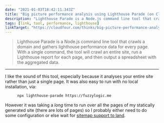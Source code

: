 ```yaml
---
date: "2021-01-03T18:42:11.343Z"
title: "Big picture performance analysis using Lighthouse Parade (on Cloud Four)"
description: "Lighthouse Parade is a Node.js command line tool that crawls a domain and gathers lighthouse performance data for every page."
tags: [link, tool, performance, lighthouse]
linkTarget: "https://cloudfour.com/thinks/big-picture-performance-analysis-using-lighthouse-parade/"
---
```

> Lighthouse Parade is a Node.js command line tool that crawls a domain and gathers lighthouse performance data for every page. With a single command, the tool will crawl an entire site, run a Lighthouse report for each page, and then output a spreadsheet with the aggregated data.
---

I like the sound of this tool, especially because it analyses your entire site rather than just a single page. It was also easy to run with no local installation, via:

<figure>

``` bash
npx lighthouse-parade https://fuzzylogic.me
```

</figure>

However it was taking a _long_ time to run over all the pages of my statically generated site (there are lots of pages) so I probably either need to do some configuration or else wait for [sitemap support to land](https://github.com/cloudfour/lighthouse-parade/issues/3).
